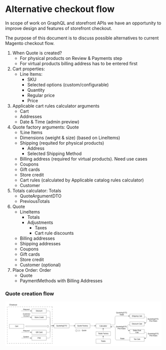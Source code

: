 # Alternative checkout flow

In scope of work on GraphQL and storefront APIs we have an opportunity to improve design and features of storefront checkout.

The purpose of this document is to discuss possible alternatives to current Magento checkout flow. 

  1. When Quote is created?
     * For physical products on Review & Payments step
     * For virtual products billing address has to be entered first
  1. Cart properties:
     * Line Items:
       * SKU
       * Selected options (custom/configurable)
       * Quantity
       * Regular price
       * Price
  4. Applicable cart rules calculator arguments
     * Cart
     * Addresses
     * Date & Time (admin preview)
  2. Quote factory arguments: Quote
     * !Line Items
     * Dimensions (weight & size) (based on LineItems)
     * Shipping (requited for physical products)
       * Address
       * Selected Shipping Method
     * Billing address (required for virtual products). Need use cases
     * Coupons
     * Gift cards
     * Store credit
     * Cart rules (calculated by Applicable catalog rules calculator)
     * Customer
  2. Totals calculator: Totals
     * QuoteArgumentDTO
     * PreviousTotals
  5. Quote
     * LineItems
       * Totals
       * Adjustments
           * Taxes
           * Cart rule discounts
     * Billing addresses
     * Shipping addresses
     * Coupons
     * Gift cards
     * Store credit
     * Customer (optional)
  6. Place Order: Order
     * Quote
     * PaymentMethods with Billing Addresses

### Quote creation flow

![Quote Calculation](../img/alternative-quote-calculation.png)
